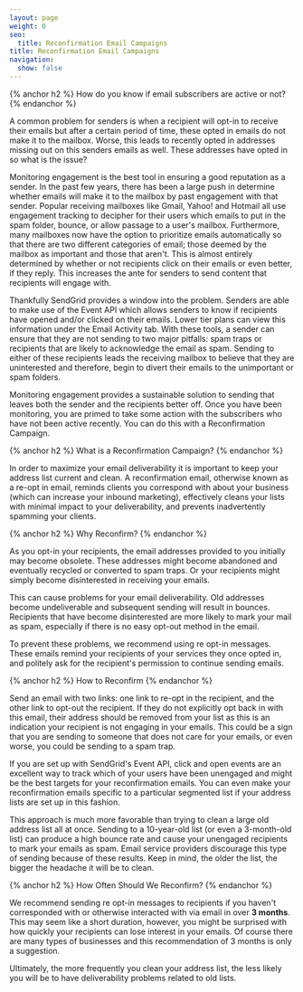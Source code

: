 ```yaml
---
layout: page
weight: 0
seo:
  title: Reconfirmation Email Campaigns
title: Reconfirmation Email Campaigns
navigation:
  show: false
---
```


{% anchor h2 %}
How do you know if email subscribers are active or not?
{% endanchor %}

A common problem for senders is when a recipient will opt-in to receive their emails but after a certain period of time,
these opted in emails do not make it to the mailbox. Worse, this leads to recently opted in addresses missing out on this
senders emails as well. These addresses have opted in so what is the issue?

Monitoring engagement is the best tool in ensuring a good reputation as a sender. In the past few years, there has been
a large push in determine whether emails will make it to the mailbox by past engagement with that sender. Popular
receiving mailboxes like Gmail, Yahoo! and Hotmail all use engagement tracking to decipher for their users which emails
to put in the spam folder, bounce, or allow passage to a user's mailbox. Furthermore, many mailboxes now have the option
to prioritize emails automatically so that there are two different categories of email; those deemed by the mailbox as
important and those that aren't. This is almost entirely determined by whether or not recipients click on their emails
or even better, if they reply. This increases the ante for senders to send content that recipients will engage with.

Thankfully SendGrid provides a window into the problem. Senders are able to make use of
the Event API which allows senders to know if recipients have opened and/or clicked on their emails. Lower tier plans
can view this information under the Email Activity tab. With these tools, a sender can ensure that they are not sending
to two major pitfalls: spam traps or recipients that are likely to acknowledge the email as spam. Sending to either of
these recipients leads the receiving mailbox to believe that they are uninterested and therefore, begin to divert their
emails to the unimportant or spam folders.

Monitoring engagement provides a sustainable solution to sending that leaves both the sender and the recipients better off.
Once you have been monitoring, you are primed to take some action with the subscribers who have not been active recently.
You can do this with a Reconfirmation Campaign.

{% anchor h2 %}
What is a Reconfirmation Campaign?
{% endanchor %}

In order to maximize your email deliverability it is important to keep
your address list current and clean. A reconfirmation email, otherwise
known as a re-opt in email, reminds clients you correspond with about
your business (which can increase your inbound marketing), effectively
cleans your lists with minimal impact to your deliverability, and
prevents inadvertently spamming your clients.

{% anchor h2 %}
Why Reconfirm?
{% endanchor %}

As you opt-in your recipients, the email addresses provided to you
initially may become obsolete. These addresses might become abandoned
and eventually recycled or converted to spam traps. Or your recipients
might simply become disinterested in receiving your emails.

This can cause problems for your email deliverability. Old addresses
become undeliverable and subsequent sending will result in bounces.
Recipients that have become disinterested are more likely to mark
your mail as spam, especially if there is no easy opt-out method in the email.

To prevent these problems, we recommend using re opt-in messages.
These emails remind your recipients of your services they once opted
in, and politely ask for the recipient's permission to continue sending
emails.

{% anchor h2 %}
How to Reconfirm
{% endanchor %}

Send an email with two links: one link to re-opt in the recipient,
and the other link to opt-out the recipient. If they do not
explicitly opt back in with this email, their address should be
removed from your list as this is an indication your recipient is not
engaging in your emails. This could be a sign that you are sending to
someone that does not care for your emails, or even worse, you could
be sending to a spam trap.

If you are set up with SendGrid's Event API, click and open events are
an excellent way to track which of your users have been unengaged and
might be the best targets for your reconfirmation emails. You can even
make your reconfirmation emails specific to a particular segmented list
if your address lists are set up in this fashion.

This approach is much more favorable than trying to clean a large old
address list all at once. Sending to a 10-year-old list (or even a
3-month-old list) can produce a high bounce rate and cause your
unengaged recipients to mark your emails as spam. Email service
providers discourage this type of sending because of these results.
Keep in mind, the older the list, the bigger the headache it will be to clean.

{% anchor h2 %}
How Often Should We Reconfirm?
{% endanchor %}

We recommend sending re opt-in messages to recipients if you haven't
corresponded with or otherwise interacted with via email in over **3
months**. This may seem like a short duration, however, you might be
surprised with how quickly your recipients can lose interest in your
emails. Of course there are many types of businesses and this
recommendation of 3 months is only a suggestion.

Ultimately, the more frequently you clean your address list, the less
likely you will be to have deliverability problems related to old lists.
